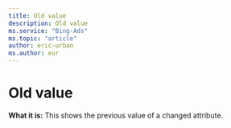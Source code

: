 ```yaml
---
title: Old value
description: Old value
ms.service: "Bing-Ads"
ms.topic: "article"
author: eric-urban
ms.author: eur
---
```


# Old value

**What it is:**    This shows the previous value of a changed attribute.


